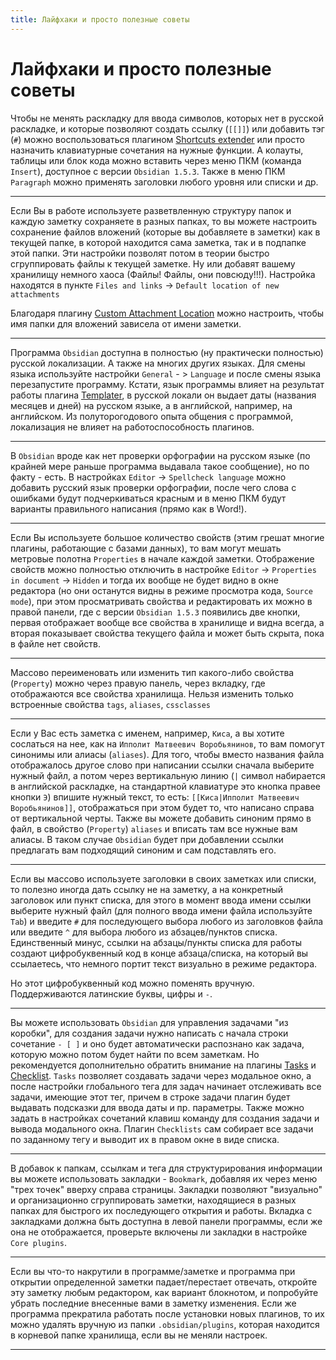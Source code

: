 ```yaml
---
title: Лайфхаки и просто полезные советы
---
```


# Лайфхаки и просто полезные советы

Чтобы не менять раскладку для ввода символов, которых нет в русской раскладке, и которые позволяют создать ссылку (`[[]]`) или добавить тэг (`#`) можно воспользоваться плагином [Shortcuts extender](Плагины/Shortcuts%20extender.md) или просто назначить клавиатурные сочетания на нужные функции. А колауты, таблицы или блок кода можно вставить через меню ПКМ (команда `Insert`), доступное с версии `Obsidian 1.5.3`. Также в меню ПКМ `Paragraph` можно применять заголовки любого уровня или списки и др.

---

Если Вы в работе используете разветвленную структуру папок и каждую заметку сохраняете в разных папках, то вы можете настроить сохранение файлов вложений (которые вы добавляете в заметки) как в текущей папке, в которой находится сама заметка, так и в подпапке этой папки. Эти настройки позволят потом в теории быстро сгруппировать файлы к текущей заметке. Ну или добавят вашему хранилищу немного хаоса (Файлы! Файлы, они повсюду!!!). Настройка находятся в пункте `Files and links` -> `Default location of new attachments`

Благодаря плагину [Custom Attachment Location](Плагины/Custom%20Attachment%20Location.md) можно настроить, чтобы имя папки для вложений зависела от имени заметки.

---

Программа `Obsidian` доступна в полностью (ну практически полностью) русской локализации. А также на многих других языках. Для смены языка используйте настройки `General` - > `Language` и после смены языка перезапустите программу. Кстати, язык программы влияет на результат работы плагина [Templater](Плагины/Templater.md), в русской локали он выдает даты (названия месяцев и дней) на русском языке, а в английской, например, на английском. Из полуторогодового опыта общения с программой, локализация не влияет на работоспособность плагинов.

---

В `Obsidian` вроде как нет проверки орфографии на русском языке (по крайней мере раньше программа выдавала такое сообщение), но по факту - есть. В настройках `Editor` -> `Spellcheck language` можно добавить русский язык проверки орфографии, после чего слова с ошибками будут подчеркиваться красным и в меню ПКМ будут варианты правильного написания (прямо как в Word!).

---

Если Вы используете большое количество свойств (этим грешат многие плагины, работающие с базами данных), то вам могут мешать метровые полотна `Properties` в начале каждой заметки. Отображение свойств можно полностью отключить в настройке `Editor` -> `Properties in document` -> `Hidden` и тогда их вообще не будет видно в окне редактора (но они останутся видны в режиме просмотра кода, `Source mode`), при этом просматривать свойства и редактировать их можно в правой панели, где с версии `Obsidian 1.5.3` появились две кнопки, первая отображает вообще все свойства в хранилище и видна всегда, а вторая показывает свойства текущего файла и может быть скрыта, пока в файле нет свойств.

---

Массово переименовать или изменить тип какого-либо свойства (`Property`) можно через правую панель, через вкладку, где отображаются все свойства хранилища. Нельзя изменить только встроенные свойства `tags`, `aliases`, `cssclasses`

---

Если у Вас есть заметка с именем, например, `Киса`, а вы хотите сослаться на нее, как на `Ипполит Матвеевич Воробьянинов`, то вам помогут синонимы или алиасы (`aliases`). Для того, чтобы вместо названия файла отображалось другое слово при написании ссылки сначала выберите нужный файл, а потом через вертикальную линию (`|` символ набирается в английской раскладке, на стандартной клавиатуре это кнопка правее кнопки `Э`) впишите нужный текст, то есть: `[[Киса|Ипполит Матвеевич Воробьянинов]]`, отображаться при этом будет то, что написано справа от вертикальной черты. Также вы можете добавить синоним прямо в файл, в свойство (`Property`) `aliases` и вписать там все нужные вам алиасы. В таком случае `Obsidian` будет при добавлении ссылки предлагать вам подходящий синоним и сам подставлять его.

---

Если вы массово используете заголовки в своих заметках или списки, то полезно иногда дать ссылку не на заметку, а на конкретный заголовок или пункт списка, для этого в момент ввода имени ссылки выберите нужный файл (для полного ввода имени файла используйте `Tab`) и введите `#` для последующего выбора любого из заголовков файла или введите `^` для выбора любого из абзацев/пунктов списка. Единственный минус, ссылки на абзацы/пункты списка для работы создают цифробуквенный код в конце абзаца/списка, на который вы ссылаетесь, что немного портит текст визуально в режиме редактора.

Но этот цифробуквенный код можно поменять вручную. Поддерживаются латинские буквы, цифры и `-`.

---

Вы можете использовать `Obsidian` для управления задачами "из коробки", для создания задачи нужно написать с начала строки сочетание `- [ ]` и оно будет автоматически распознано как задача, которую можно потом будет найти по всем заметкам. Но рекомендуется дополнительно обратить внимание на плагины [Tasks](Плагины/Tasks.md) и [Checklist](Плагины/Checklist.md). `Tasks` позволяет создавать задачи через модальное окно, а после настройки глобального тега для задач начинает отслеживать все задачи, имеющие этот тег, причем в строке задачи плагин будет выдавать подсказки для ввода даты и пр. параметры. Также можно задать в настройках сочетаний клавиш команду для создания задачи и вывода модального окна. Плагин `Checklists` сам собирает все задачи по заданному тегу и выводит их в правом окне в виде списка.

---

В добавок к папкам, ссылкам и тега для структурирования информации вы можете использовать закладки - `Bookmark`, добавляя их через меню "трех точек" вверху справа страницы. Закладки позволяют "визуально" и организационно сгруппировать заметки, находящиеся в разных папках для быстрого их последующего открытия и работы. Вкладка с закладками должна быть доступна в левой панели программы, если же она не отображается, проверьте включены ли закладки в настройке `Core plugins`.

---

Если вы что-то накрутили в программе/заметке и программа при открытии определенной заметки падает/перестает отвечать, откройте эту заметку любым редактором, как вариант блокнотом, и попробуйте убрать последние внесенные вами в заметку изменения. Если же программа прекратила работать после установки новых плагинов, то их можно удалять вручную из папки `.obsidian/plugins`, которая находится в корневой папке хранилища, если вы не меняли настроек.

---
